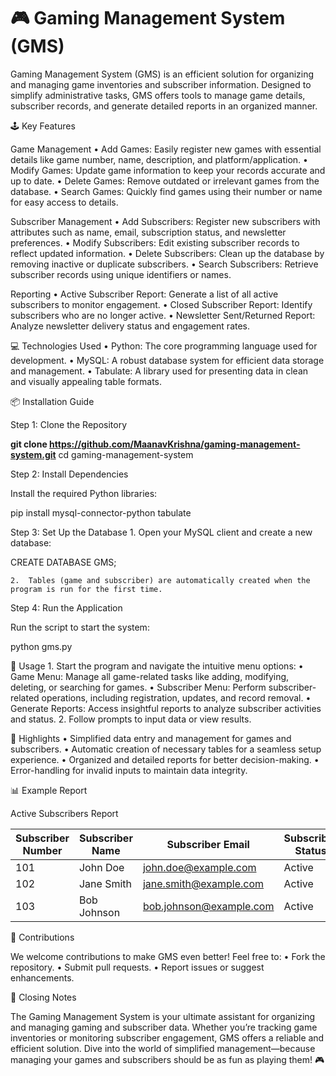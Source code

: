 # 🎮 Gaming Management System (GMS)
Gaming Management System (GMS) is an efficient solution for organizing and managing game inventories and subscriber information. Designed to simplify administrative tasks, GMS offers tools to manage game details, subscriber records, and generate detailed reports in an organized manner.

🕹️ Key Features

Game Management
	•	Add Games: Easily register new games with essential details like game number, name, description, and platform/application.
	•	Modify Games: Update game information to keep your records accurate and up to date.
	•	Delete Games: Remove outdated or irrelevant games from the database.
	•	Search Games: Quickly find games using their number or name for easy access to details.

Subscriber Management
	•	Add Subscribers: Register new subscribers with attributes such as name, email, subscription status, and newsletter preferences.
	•	Modify Subscribers: Edit existing subscriber records to reflect updated information.
	•	Delete Subscribers: Clean up the database by removing inactive or duplicate subscribers.
	•	Search Subscribers: Retrieve subscriber records using unique identifiers or names.

Reporting
	•	Active Subscriber Report: Generate a list of all active subscribers to monitor engagement.
	•	Closed Subscriber Report: Identify subscribers who are no longer active.
	•	Newsletter Sent/Returned Report: Analyze newsletter delivery status and engagement rates.

💻 Technologies Used
	•	Python: The core programming language used for development.
	•	MySQL: A robust database system for efficient data storage and management.
	•	Tabulate: A library used for presenting data in clean and visually appealing table formats.

📦 Installation Guide

Step 1: Clone the Repository

**git clone https://github.com/MaanavKrishna/gaming-management-system.git**
cd gaming-management-system

Step 2: Install Dependencies

Install the required Python libraries:

pip install mysql-connector-python tabulate

Step 3: Set Up the Database
	1.	Open your MySQL client and create a new database:

CREATE DATABASE GMS;


	2.	Tables (game and subscriber) are automatically created when the program is run for the first time.

Step 4: Run the Application

Run the script to start the system:

python gms.py

🚀 Usage
	1.	Start the program and navigate the intuitive menu options:
	•	Game Menu: Manage all game-related tasks like adding, modifying, deleting, or searching for games.
	•	Subscriber Menu: Perform subscriber-related operations, including registration, updates, and record removal.
	•	Generate Reports: Access insightful reports to analyze subscriber activities and status.
	2.	Follow prompts to input data or view results.

📝 Highlights
	•	Simplified data entry and management for games and subscribers.
	•	Automatic creation of necessary tables for a seamless setup experience.
	•	Organized and detailed reports for better decision-making.
	•	Error-handling for invalid inputs to maintain data integrity.

📊 Example Report

Active Subscribers Report

| Subscriber Number | Subscriber Name | Subscriber Email        | Subscriber Status | Newsletter Status |
|-------------------|-----------------|-------------------------|-------------------|-------------------|
| 101               | John Doe        | john.doe@example.com    | Active            | Sent              |
| 102               | Jane Smith      | jane.smith@example.com  | Active            | Sent              |
| 103               | Bob Johnson     | bob.johnson@example.com | Active            | Sent              |

🤝 Contributions

We welcome contributions to make GMS even better! Feel free to:
	•	Fork the repository.
	•	Submit pull requests.
	•	Report issues or suggest enhancements.

🌟 Closing Notes

The Gaming Management System is your ultimate assistant for organizing and managing gaming and subscriber data. Whether you’re tracking game inventories or monitoring subscriber engagement, GMS offers a reliable and efficient solution. Dive into the world of simplified management—because managing your games and subscribers should be as fun as playing them! 🎮
